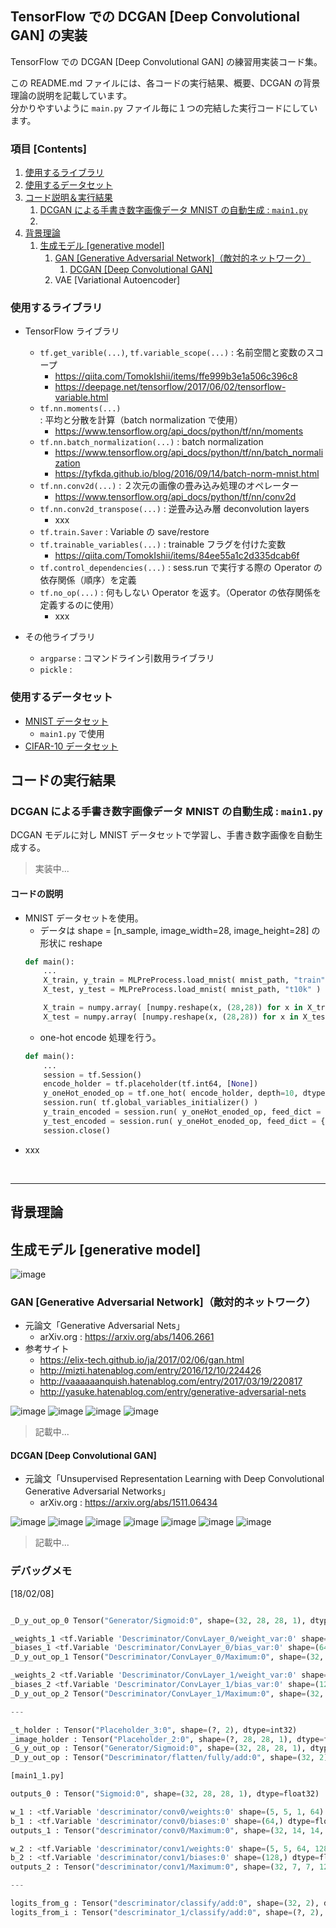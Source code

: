 ## TensorFlow での DCGAN [Deep Convolutional GAN] の実装

TensorFlow での DCGAN [Deep Convolutional GAN] の練習用実装コード集。

この README.md ファイルには、各コードの実行結果、概要、DCGAN の背景理論の説明を記載しています。<br>
分かりやすいように `main.py` ファイル毎に１つの完結した実行コードにしています。

### 項目 [Contents]

1. [使用するライブラリ](#ID_1)
1. [使用するデータセット](#ID_2)
1. [コード説明＆実行結果](#ID_3)
    1. [DCGAN による手書き数字画像データ MNIST の自動生成 : `main1.py`](#ID_3-1)
    1. [](#)
1. [背景理論](#ID_4)
    1. [生成モデル [generative model]](#ID_10)
        1. [GAN [Generative Adversarial Network]（敵対的ネットワーク）](#ID_10-1)
            1. [DCGAN [Deep Convolutional GAN]](#ID_10-1-1)
        1. VAE [Variational Autoencoder]


<a id="ID_1"></a>

### 使用するライブラリ

- TensorFlow ライブラリ
    - `tf.get_varible(...)`, `tf.variable_scope(...)` : 名前空間と変数のスコープ
        - https://qiita.com/TomokIshii/items/ffe999b3e1a506c396c8
        - https://deepage.net/tensorflow/2017/06/02/tensorflow-variable.html
    - `tf.nn.moments(...)` : 平均と分散を計算（batch normalization で使用）
        - https://www.tensorflow.org/api_docs/python/tf/nn/moments
    - `tf.nn.batch_normalization(...)` : batch normalization
        - https://www.tensorflow.org/api_docs/python/tf/nn/batch_normalization
        - https://tyfkda.github.io/blog/2016/09/14/batch-norm-mnist.html
    - `tf.nn.conv2d(...)` : ２次元の画像の畳み込み処理のオペレーター
        - https://www.tensorflow.org/api_docs/python/tf/nn/conv2d
    - `tf.nn.conv2d_transpose(...)` : 逆畳み込み層 deconvolution layers
        - xxx
    - `tf.train.Saver` : Variable の save/restore
    - `tf.trainable_variables(...)` : trainable フラグを付けた変数
        - https://qiita.com/TomokIshii/items/84ee55a1c2d335dcab6f
    - `tf.control_dependencies(...)` : sess.run で実行する際の Operator の依存関係（順序）を定義
    - `tf.no_op(...)` : 何もしない Operator を返す。（Operator の依存関係を定義するのに使用）
        - xxx

- その他ライブラリ
    - `argparse` : コマンドライン引数用ライブラリ
    - `pickle` :


<a id="ID_2"></a>

### 使用するデータセット
- [MNIST データセット](https://github.com/Yagami360/MachineLearning_Exercises_Python_TensorFlow/blob/master/dataset.md#mnist手書き数字文字画像データ)
    - `main1.py` で使用
- [CIFAR-10 データセット](https://github.com/Yagami360/MachineLearning_Exercises_Python_TensorFlow/blob/master/dataset.md#cifar-10-データセット)


<a id="ID_3"></a>

## コードの実行結果

<a id="ID_3-1"></a>

### DCGAN による手書き数字画像データ MNIST の自動生成 : `main1.py`
DCGAN モデルに対し MNIST データセットで学習し、手書き数字画像を自動生成する。

> 実装中...

#### コードの説明
- MNIST データセットを使用。
    - データは shape = [n_sample, image_width=28, image_height=28] の形状に reshape
    ```python
    def main():
        ...
        X_train, y_train = MLPreProcess.load_mnist( mnist_path, "train" )
        X_test, y_test = MLPreProcess.load_mnist( mnist_path, "t10k" )

        X_train = numpy.array( [numpy.reshape(x, (28,28)) for x in X_train] )
        X_test = numpy.array( [numpy.reshape(x, (28,28)) for x in X_test] )
    ```
    - one-hot encode 処理を行う。
    ```python
    def main():
        ...
        session = tf.Session()
        encode_holder = tf.placeholder(tf.int64, [None])
        y_oneHot_enoded_op = tf.one_hot( encode_holder, depth=10, dtype=tf.float32 ) # depth が 出力層のノード数に対応
        session.run( tf.global_variables_initializer() )
        y_train_encoded = session.run( y_oneHot_enoded_op, feed_dict = { encode_holder: y_train } )
        y_test_encoded = session.run( y_oneHot_enoded_op, feed_dict = { encode_holder: y_test } )
        session.close()
    ```
- xxx


<br>

---

<a id="ID_4"></a>

## 背景理論

<a id="ID_10"></a>

## 生成モデル [generative model]
![image](https://user-images.githubusercontent.com/25688193/35478872-4302b400-042c-11e8-80aa-a187b50eba30.png)

<a id="ID_10-1"></a>

### GAN [Generative Adversarial Network]（敵対的ネットワーク）
- 元論文「Generative Adversarial Nets」
    - arXiv.org : https://arxiv.org/abs/1406.2661
- 参考サイト
    - https://elix-tech.github.io/ja/2017/02/06/gan.html
    - http://mizti.hatenablog.com/entry/2016/12/10/224426
    - http://vaaaaaanquish.hatenablog.com/entry/2017/03/19/220817
    - http://yasuke.hatenablog.com/entry/generative-adversarial-nets

![image](https://user-images.githubusercontent.com/25688193/35478891-ac0a5494-042c-11e8-8781-39c88431fe8f.png)
![image](https://user-images.githubusercontent.com/25688193/35481685-c432d534-046b-11e8-954c-f9b88f5a07fb.png)
![image](https://user-images.githubusercontent.com/25688193/35481115-7b76b87a-0460-11e8-9f3f-293e6afdba22.png)
![image](https://user-images.githubusercontent.com/25688193/35488656-2b95c91c-04cf-11e8-8d06-67ea71c58a72.png)

> 記載中...


<a id="ID_10-1-1"></a>

#### DCGAN [Deep Convolutional GAN]
- 元論文「Unsupervised Representation Learning with Deep Convolutional Generative Adversarial Networks」
    - arXiv.org : https://arxiv.org/abs/1511.06434

![image](https://user-images.githubusercontent.com/25688193/35545399-50f2a4bc-05b2-11e8-853e-11d38971630f.png)
![image](https://user-images.githubusercontent.com/25688193/35545437-72ebb95a-05b2-11e8-9219-e723ee344d54.png)
![image](https://user-images.githubusercontent.com/25688193/35545467-93e540c2-05b2-11e8-846f-ccd86273a85f.png)
![image](https://user-images.githubusercontent.com/25688193/35549375-93ea4836-05c8-11e8-8279-a8d3d3a659c6.png)
![image](https://user-images.githubusercontent.com/25688193/35545532-cd39d9d2-05b2-11e8-9ab9-a3f4123ab8fd.png)
![image](https://user-images.githubusercontent.com/25688193/35545809-5d14a248-05b4-11e8-854e-caf830ef2972.png)
![image](https://user-images.githubusercontent.com/25688193/35549398-b4a58dce-05c8-11e8-9bd5-883c03aa4564.png)

> 記載中...


### デバッグメモ

[18/02/08]
```python

_D_y_out_op_0 Tensor("Generator/Sigmoid:0", shape=(32, 28, 28, 1), dtype=float32)

_weights_1 <tf.Variable 'Descriminator/ConvLayer_0/weight_var:0' shape=(5, 5, 1, 64) dtype=float32_ref>
_biases_1 <tf.Variable 'Descriminator/ConvLayer_0/bias_var:0' shape=(64,) dtype=float32_ref>
_D_y_out_op_1 Tensor("Descriminator/ConvLayer_0/Maximum:0", shape=(32, 14, 14, 64), dtype=float32)

_weights_2 <tf.Variable 'Descriminator/ConvLayer_1/weight_var:0' shape=(5, 5, 64, 128) dtype=float32_ref>
_biases_2 <tf.Variable 'Descriminator/ConvLayer_1/bias_var:0' shape=(128,) dtype=float32_ref>
_D_y_out_op_2 Tensor("Descriminator/ConvLayer_1/Maximum:0", shape=(32, 7, 7, 128), dtype=float32)

---

_t_holder : Tensor("Placeholder_3:0", shape=(?, 2), dtype=int32)
_image_holder : Tensor("Placeholder_2:0", shape=(?, 28, 28, 1), dtype=float32)
_G_y_out_op : Tensor("Generator/Sigmoid:0", shape=(32, 28, 28, 1), dtype=float32)
_D_y_out_op : Tensor("Descriminator/flatten/fully/add:0", shape=(32, 2), dtype=float32)


```

```python
[main1_1.py]

outputs_0 : Tensor("Sigmoid:0", shape=(32, 28, 28, 1), dtype=float32)

w_1 : <tf.Variable 'descriminator/conv0/weights:0' shape=(5, 5, 1, 64) dtype=float32_ref>
b_1 : <tf.Variable 'descriminator/conv0/biases:0' shape=(64,) dtype=float32_ref>
outputs_1 : Tensor("descriminator/conv0/Maximum:0", shape=(32, 14, 14, 64), dtype=float32)

w_2 : <tf.Variable 'descriminator/conv1/weights:0' shape=(5, 5, 64, 128) dtype=float32_ref>
b_2 : <tf.Variable 'descriminator/conv1/biases:0' shape=(128,) dtype=float32_ref>
outputs_2 : Tensor("descriminator/conv1/Maximum:0", shape=(32, 7, 7, 128), dtype=float32)

---

logits_from_g : Tensor("descriminator/classify/add:0", shape=(32, 2), dtype=float32)
logits_from_i : Tensor("descriminator_1/classify/add:0", shape=(?, 2), dtype=float32)
```